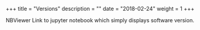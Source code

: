 +++
title = "Versions"
description = ""
date = "2018-02-24"
weight = 1
+++

NBViewer Link to jupyter notebook which simply displays software version.
